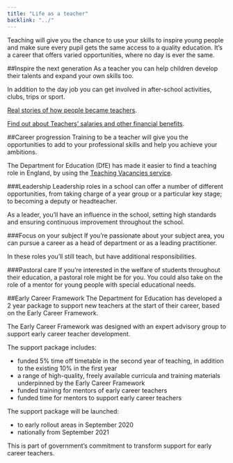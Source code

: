 ```yaml
---
title: "Life as a teacher"
backlink: "../"
---
```


<div class="jumbotron" markdown="1">
  Teaching will give you the chance to use your skills to inspire young people and make sure every pupil gets the same access to a quality education.  It’s a career that offers varied opportunities, where no day is ever the same.
</div>

##Inspire the next generation
As a teacher you can help children develop their talents and expand your own skills too.

In addition to the day job you can get involved in after-school activities, clubs, trips or sport.

[Real stories of how people became teachers](./real-stories).

[Find out about Teachers’ salaries and other financial benefits](./teachers-salaries-and-benefits).

##Career progression
Training to be a teacher will give you the opportunities to add to your professional skills and help you achieve your ambitions.

The Department for Education (DfE) has made it easier to find a teaching role in England, by using the [Teaching Vacancies service](https://teaching-vacancies.service.gov.uk/).

###Leadership
Leadership roles in a school can offer a number of different opportunities, from taking charge of a year group or a particular key stage; to becoming a deputy or headteacher.

As a leader, you’ll have an influence in the school, setting high standards and ensuring continuous improvement throughout the school.

###Focus on your subject
If you’re passionate about your subject area, you can pursue a career as a head of department or as a leading practitioner.  

In these roles you’ll still teach, but have additional responsibilities.

###Pastoral care
If you’re interested in the welfare of students throughout their education, a pastoral role might be for you. You could also take on the role of a mentor for young people with special educational needs.

##Early Career Framework
The Department for Education has developed a 2 year package to support new teachers at the start of their career, based on the Early Career Framework.

The Early Career Framework was designed with an expert advisory group to support early career teacher development.

The support package includes:

  - funded 5% time off timetable in the second year of teaching, in addition to the existing 10% in the first year
  - a range of high-quality, freely available curricula and training materials underpinned by the Early Career Framework
  - funded training for mentors of early career teachers
  - funded time for mentors to support early career teachers

The support package will be launched:

  - to early rollout areas in September 2020
  - nationally from September 2021

This is part of government’s commitment to transform support for early career teachers.
